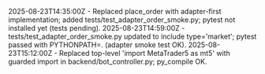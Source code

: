 2025-08-23T14:35:00Z - Replaced place_order with adapter-first implementation; added tests/test_adapter_order_smoke.py; pytest not installed yet (tests pending).
2025-08-23T14:59:00Z - tests/test_adapter_order_smoke.py updated to include type='market'; pytest passed with PYTHONPATH=. (adapter smoke test OK).
2025-08-23T15:12:00Z - Replaced top-level 'import MetaTrader5 as mt5' with guarded import in backend/bot_controller.py; py_compile OK.
